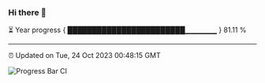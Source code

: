 ### Hi there 👋

⏳ Year progress { ████████████████████████▁▁▁▁▁▁ } 81.11 %

---

⏰ Updated on Tue, 24 Oct 2023 00:48:15 GMT

![Progress Bar CI](https://github.com/liununu/liununu/workflows/Progress%20Bar%20CI/badge.svg)
